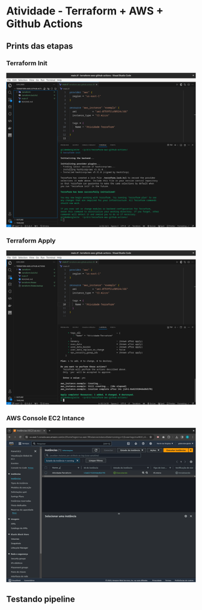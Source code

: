 # Atividade - Terraform + AWS + Github Actions

## Prints das etapas

### Terraform Init
![](prints/Screenshot%20from%202023-12-17%2019-05-01.png)

### Terraform Apply
![](prints/Screenshot%20from%202023-12-17%2019-13-28.png)

### AWS Console EC2 Intance
![](prints/Screenshot%20from%202023-12-17%2019-13-42.png)

## Testando pipeline